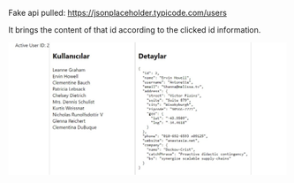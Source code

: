 Fake api pulled: https://jsonplaceholder.typicode.com/users

It brings the content of that id according to the clicked id information.


<img src="./userlist.jpg" alt="userlist">